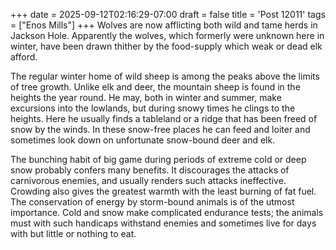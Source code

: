 +++
date = 2025-09-12T02:16:29-07:00
draft = false
title = 'Post 12011'
tags = ["Enos Mills"]
+++
Wolves are now afflicting both wild and tame herds in Jackson Hole. Apparently the wolves, which formerly were unknown here in winter, have been drawn thither by the food-supply which weak or dead elk afford.

The regular winter home of wild sheep is among the peaks above the limits of tree growth. Unlike elk and deer, the mountain sheep is found in the heights the year round. He may, both in winter and summer, make excursions into the lowlands, but during snowy times he clings to the heights. Here he usually finds a tableland or a ridge that has been freed of snow by the winds. In these snow-free places he can feed and loiter and sometimes look down on unfortunate snow-bound deer and elk.

The bunching habit of big game during periods of extreme cold or deep snow probably confers many benefits. It discourages the attacks of carnivorous enemies, and usually renders such attacks ineffective. Crowding also gives the greatest warmth with the least burning of fat fuel. The conservation of energy by storm-bound animals is of the utmost importance. Cold and snow make complicated endurance tests; the animals must with such handicaps withstand enemies and sometimes live for days with but little or nothing to eat.
